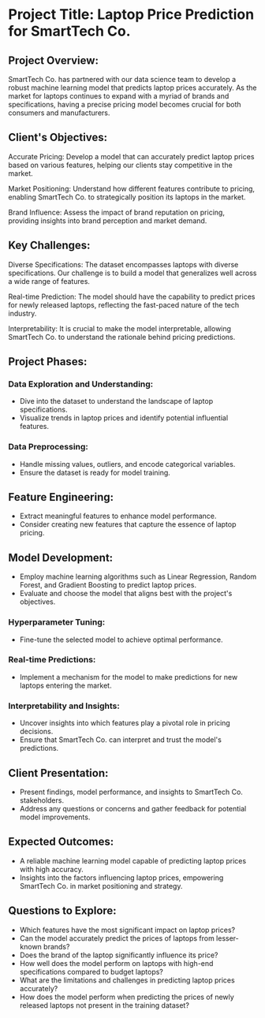 # **Project Title: Laptop Price Prediction for SmartTech Co.**

## Project Overview:
SmartTech Co. has partnered with our data science team to develop a robust machine learning model that predicts laptop prices accurately. As the market for laptops continues to expand with a myriad of brands and specifications, having a precise pricing model becomes crucial for both consumers and manufacturers.

## Client's Objectives:
Accurate Pricing: Develop a model that can accurately predict laptop prices based on various features, helping our clients stay competitive in the market.

Market Positioning: Understand how different features contribute to pricing, enabling SmartTech Co. to strategically position its laptops in the market.

Brand Influence: Assess the impact of brand reputation on pricing, providing insights into brand perception and market demand.

## Key Challenges:
Diverse Specifications: The dataset encompasses laptops with diverse specifications. Our challenge is to build a model that generalizes well across a wide range of features.

Real-time Prediction: The model should have the capability to predict prices for newly released laptops, reflecting the fast-paced nature of the tech industry.

Interpretability: It is crucial to make the model interpretable, allowing SmartTech Co. to understand the rationale behind pricing predictions.

## Project Phases:
### Data Exploration and Understanding:
* Dive into the dataset to understand the landscape of laptop specifications.
* Visualize trends in laptop prices and identify potential influential features.

### Data Preprocessing:
* Handle missing values, outliers, and encode categorical variables.
* Ensure the dataset is ready for model training.

## Feature Engineering:
* Extract meaningful features to enhance model performance.
* Consider creating new features that capture the essence of laptop pricing.

## Model Development:
* Employ machine learning algorithms such as Linear Regression, Random Forest, and Gradient Boosting to predict laptop prices.
* Evaluate and choose the model that aligns best with the project's objectives.

### Hyperparameter Tuning:
* Fine-tune the selected model to achieve optimal performance.

### Real-time Predictions:
* Implement a mechanism for the model to make predictions for new laptops entering the market.

### Interpretability and Insights:
* Uncover insights into which features play a pivotal role in pricing decisions.
* Ensure that SmartTech Co. can interpret and trust the model's predictions.

## Client Presentation:
* Present findings, model performance, and insights to SmartTech Co. stakeholders.
* Address any questions or concerns and gather feedback for potential model improvements.

## Expected Outcomes:
* A reliable machine learning model capable of predicting laptop prices with high accuracy.
* Insights into the factors influencing laptop prices, empowering SmartTech Co. in market positioning and strategy.

## Questions to Explore:
* Which features have the most significant impact on laptop prices?
* Can the model accurately predict the prices of laptops from lesser-known brands?
* Does the brand of the laptop significantly influence its price?
* How well does the model perform on laptops with high-end specifications compared to budget laptops?
* What are the limitations and challenges in predicting laptop prices accurately?
* How does the model perform when predicting the prices of newly released laptops not present in the training dataset?

